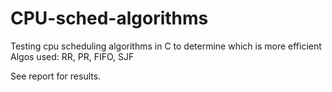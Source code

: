 # CPU-sched-algorithms
Testing cpu scheduling algorithms in C to determine which is more efficient
Algos used: RR, PR, FIFO, SJF

See report for results.
